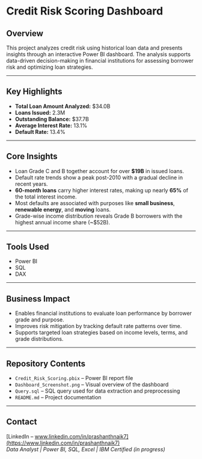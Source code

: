 # Credit Risk Scoring Dashboard

## Overview  
This project analyzes credit risk using historical loan data and presents insights through an interactive Power BI dashboard. The analysis supports data-driven decision-making in financial institutions for assessing borrower risk and optimizing loan strategies.

---

## Key Highlights  
- **Total Loan Amount Analyzed:** $34.0B  
- **Loans Issued:** 2.3M  
- **Outstanding Balance:** $37.7B  
- **Average Interest Rate:** 13.1%  
- **Default Rate:** 13.4%  

---

## Core Insights  
- Loan Grade C and B together account for over **$19B** in issued loans.  
- Default rate trends show a peak post-2010 with a gradual decline in recent years.  
- **60-month loans** carry higher interest rates, making up nearly **65%** of the total interest income.  
- Most defaults are associated with purposes like **small business**, **renewable energy**, and **moving** loans.  
- Grade-wise income distribution reveals Grade B borrowers with the highest annual income share (~$52B).  

---

## Tools Used  
- Power BI  
- SQL  
- DAX  

---

## Business Impact  
- Enables financial institutions to evaluate loan performance by borrower grade and purpose.  
- Improves risk mitigation by tracking default rate patterns over time.  
- Supports targeted loan strategies based on income levels, terms, and grade distributions.  

---

## Repository Contents  
- `Credit_Risk_Scoring.pbix` – Power BI report file  
- `Dashboard_Screenshot.png` – Visual overview of the dashboard  
- `Query.sql` – SQL query used for data extraction and preprocessing  
- `README.md` – Project documentation  

---

## Contact  
[LinkedIn – www.linkedin.com/in/prashanthnaik7](https://www.linkedin.com/in/prashanthnaik7)  
*Data Analyst | Power BI, SQL, Excel | IBM Certified (in progress)*


